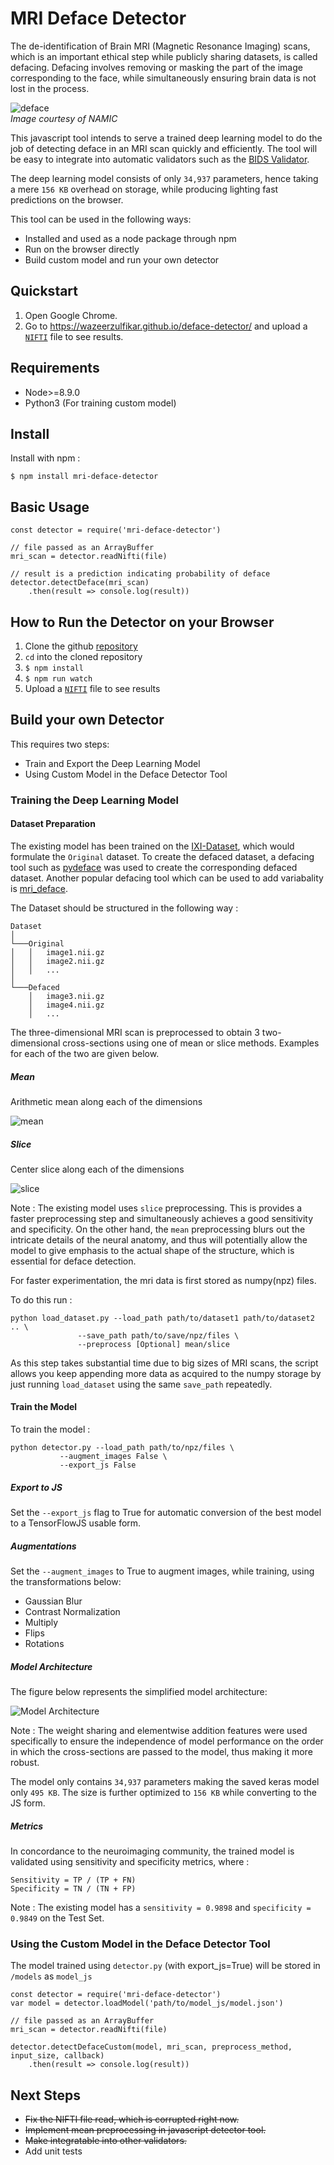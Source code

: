 # MRI Deface Detector

The de-identification of Brain MRI (Magnetic Resonance Imaging) scans, which is an important ethical step while publicly sharing datasets, is called defacing. Defacing involves removing or masking the part of the image corresponding to the face, while simultaneously ensuring brain data is not lost in the process.

![deface](assets/deface.jpg)\
*Image courtesy of NAMIC*

This javascript tool intends to serve a trained deep learning model to do the job of detecting deface in an MRI scan quickly and efficiently. The tool will be easy to integrate into automatic validators such as the [BIDS Validator](https://github.com/INCF/bids-validator). 

The deep learning model consists of only `34,937` parameters, hence taking a mere `156 KB` overhead on storage, while producing lighting fast predictions on the browser.

This tool can be used in the following ways:

- Installed and used as a node package through npm
- Run on the browser directly
- Build custom model and run your own detector

## Quickstart
1. Open Google Chrome. 
2. Go to https://wazeerzulfikar.github.io/deface-detector/ and upload a [`NIFTI`](https://brainder.org/2012/09/23/the-nifti-file-format/) file to see results.

## Requirements
- Node>=8.9.0
- Python3 (For training custom model)

## Install

Install with npm :
```
$ npm install mri-deface-detector
```

## Basic Usage

```
const detector = require('mri-deface-detector')

// file passed as an ArrayBuffer
mri_scan = detector.readNifti(file)

// result is a prediction indicating probability of deface
detector.detectDeface(mri_scan)
	.then(result => console.log(result))
```

## How to Run the Detector on your Browser

1. Clone the github [repository](https://github.com/wazeerzulfikar/Deface-Detector)
2. `cd` into the cloned repository
3. `$ npm install`
4. `$ npm run watch`
5. Upload a [`NIFTI`](https://brainder.org/2012/09/23/the-nifti-file-format/) file to see results

## Build your own Detector

This requires two steps:

- Train and Export the Deep Learning Model 
- Using Custom Model in the Deface Detector Tool

### Training the Deep Learning Model 

#### Dataset Preparation

The existing model has been trained on the [IXI-Dataset](http://brain-development.org/ixi-dataset/), which would formulate the `Original` dataset. To create the defaced dataset, a defacing tool such as [pydeface](https://github.com/poldracklab/pydeface) was used to create the corresponding defaced dataset. Another popular defacing tool which can be used to add variabality is [mri_deface](https://surfer.nmr.mgh.harvard.edu/fswiki/mri_deface).

The Dataset should be structured in the following way : 

```
Dataset
│
└───Original
│   │	image1.nii.gz 
│   │	image2.nii.gz 
│   │	...
│
└───Defaced
    │	image3.nii.gz 
    │	image4.nii.gz
    │	...
```

The three-dimensional MRI scan is preprocessed to obtain 3 two-dimensional cross-sections using one of mean or slice methods. Examples for each of the two are given below.

##### Mean
Arithmetic mean along each of the dimensions

![mean](assets/undefaced_mean.jpg)

##### Slice
Center slice along each of the dimensions

![slice](assets/undefaced_slice.jpg)

Note : The existing model uses `slice` preprocessing. This is provides a faster preprocessing step and simultaneously achieves a good sensitivity and specificity.
On the other hand, the `mean` preprocessing blurs out the intricate details of the neural anatomy, and thus will potentially allow the model to give emphasis to the actual shape of the structure, which is essential for deface detection.

For faster experimentation, the mri data is first stored as numpy(npz) files.

To do this run :

```
python load_dataset.py --load_path path/to/dataset1 path/to/dataset2 .. \
		       --save_path path/to/save/npz/files \
		       --preprocess [Optional] mean/slice
```

As this step takes substantial time due to big sizes of MRI scans, the script allows you keep appending more data as acquired to the numpy storage by just running `load_dataset` using the same `save_path` repeatedly.

#### Train the Model

To train the model :

```
python detector.py --load_path path/to/npz/files \
		   --augment_images False \
		   --export_js False
```

##### Export to JS
Set the `--export_js` flag to True for automatic conversion of the best model to a TensorFlowJS usable form.

##### Augmentations
Set the `--augment_images` to True to augment images, while training, using the transformations below:
- Gaussian Blur
- Contrast Normalization
- Multiply
- Flips
- Rotations

##### Model Architecture
The figure below represents the simplified model architecture:

![Model Architecture](assets/model_architecture.png)

Note : The weight sharing and elementwise addition features were used specifically to ensure the independence of model performance on the order in which the cross-sections are passed to the model, thus making it more robust.

The model only contains `34,937` parameters making the saved keras model only `495 KB`. The size is further optimized to `156 KB` while converting to the JS form.

##### Metrics

In concordance to the neuroimaging community, the trained model is validated using sensitivity and specificity metrics, where :

`Sensitivity = TP / (TP + FN)`\
`Specificity = TN / (TN + FP)`

Note : The existing model has a `sensitivity = 0.9898` and `specificity = 0.9849` on the Test Set.

### Using the Custom Model in the Deface Detector Tool

The model trained using `detector.py` (with export_js=True) will be stored in `/models` as `model_js`

```
const detector = require('mri-deface-detector')
var model = detector.loadModel('path/to/model_js/model.json')

// file passed as an ArrayBuffer
mri_scan = detector.readNifti(file)

detector.detectDefaceCustom(model, mri_scan, preprocess_method, input_size, callback)
	.then(result => console.log(result))
```

## Next Steps

- ~~Fix the NIFTI file read, which is corrupted right now.~~
- ~~Implement mean preprocessing in javascript detector tool.~~
- ~~Make integratable into other validators.~~
- Add unit tests
